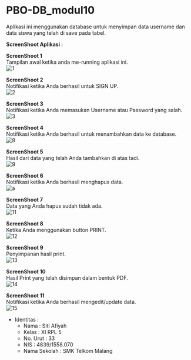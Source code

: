 # PBO-DB_modul10

Aplikasi ini menggunakan database untuk menyimpan data username dan data siswa yang telah di save pada tabel. <br>

**ScreenShoot Aplikasi :**

**ScreenShoot 1** <br>
Tampilan awal ketika anda me-running aplikasi ini. <br>
![1](https://github.com/sitiafiyah/PBO-DB_modul10/blob/master/1.JPG)

**ScreenShoot 2** <br>
Notifikasi ketika Anda berhasil untuk SIGN UP. <br>
![2](https://github.com/sitiafiyah/PBO-DB_modul10/blob/master/2.JPG)

**ScreenShoot 3** <br>
Notifikasi ketika Anda memasukan Username atau Password yang salah. <br>
![3](https://github.com/sitiafiyah/PBO-DB_modul10/blob/master/3.JPG)

**ScreenShoot 4** <br>
Notifikasi ketika Anda berhasil untuk menambahkan data ke database. <br>
![8](https://github.com/sitiafiyah/PBO-DB_modul10/blob/master/8.JPG)

**ScreenShoot 5** <br>
Hasil dari data yang telah Anda tambahkan di atas tadi. <br>
![9](https://github.com/sitiafiyah/PBO-DB_modul10/blob/master/9.JPG)

**ScreenShoot 6** <br>
Notifikasi ketika Anda berhasil menghapus data. <br>
![a](https://github.com/sitiafiyah/PBO-DB_modul10/blob/master/a.JPG)

**ScreenShoot 7** <br>
Data yang Anda hapus sudah tidak ada. <br>
![11](https://github.com/sitiafiyah/PBO-DB_modul10/blob/master/11.JPG)

**ScreenShoot 8** <br>
Ketika Anda menggunakan button PRINT. <br>
![12](https://github.com/sitiafiyah/PBO-DB_modul10/blob/master/12.JPG)

**ScreenShoot 9** <br>
Penyimpanan hasil print. <br>
![13](https://github.com/sitiafiyah/PBO-DB_modul10/blob/master/13.JPG)

**ScreenShoot 10** <br>
Hasil Print yang telah disimpan dalam bentuk PDF. <br>
![14](https://github.com/sitiafiyah/PBO-DB_modul10/blob/master/14.JPG)

**ScreenShoot 11** <br>
Notifikasi ketika Anda berhasil mengedit/update data. <br>
![15](https://github.com/sitiafiyah/PBO-DB_modul10/blob/master/15.JPG)

* Identitas : 
    * Nama : Siti Afiyah 
    * Kelas : XI RPL 5 
    * No. Urut : 33 
    * NIS : 4839/1558.070 
    * Nama Sekolah : SMK Telkom Malang
